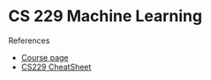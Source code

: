 # CS 229 Machine Learning


References
- [Course page](http://cs229.stanford.edu/)
- [CS229 CheatSheet](https://stanford.edu/~shervine/teaching/cs-229/cheatsheet-supervised-learning)
